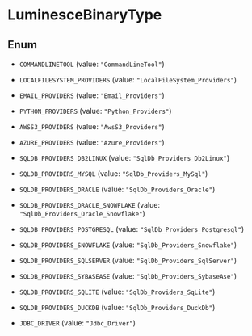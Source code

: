 

# LuminesceBinaryType

## Enum


* `COMMANDLINETOOL` (value: `"CommandLineTool"`)

* `LOCALFILESYSTEM_PROVIDERS` (value: `"LocalFileSystem_Providers"`)

* `EMAIL_PROVIDERS` (value: `"Email_Providers"`)

* `PYTHON_PROVIDERS` (value: `"Python_Providers"`)

* `AWSS3_PROVIDERS` (value: `"AwsS3_Providers"`)

* `AZURE_PROVIDERS` (value: `"Azure_Providers"`)

* `SQLDB_PROVIDERS_DB2LINUX` (value: `"SqlDb_Providers_Db2Linux"`)

* `SQLDB_PROVIDERS_MYSQL` (value: `"SqlDb_Providers_MySql"`)

* `SQLDB_PROVIDERS_ORACLE` (value: `"SqlDb_Providers_Oracle"`)

* `SQLDB_PROVIDERS_ORACLE_SNOWFLAKE` (value: `"SqlDb_Providers_Oracle_Snowflake"`)

* `SQLDB_PROVIDERS_POSTGRESQL` (value: `"SqlDb_Providers_Postgresql"`)

* `SQLDB_PROVIDERS_SNOWFLAKE` (value: `"SqlDb_Providers_Snowflake"`)

* `SQLDB_PROVIDERS_SQLSERVER` (value: `"SqlDb_Providers_SqlServer"`)

* `SQLDB_PROVIDERS_SYBASEASE` (value: `"SqlDb_Providers_SybaseAse"`)

* `SQLDB_PROVIDERS_SQLITE` (value: `"SqlDb_Providers_SqLite"`)

* `SQLDB_PROVIDERS_DUCKDB` (value: `"SqlDb_Providers_DuckDb"`)

* `JDBC_DRIVER` (value: `"Jdbc_Driver"`)



